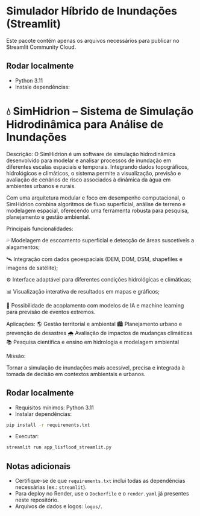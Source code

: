 # Simulador Híbrido de Inundações (Streamlit)

Este pacote contém apenas os arquivos necessários para publicar no Streamlit Community Cloud.

## Rodar localmente
- Python 3.11
- Instale dependências:
# 💧 SimHidrion – Sistema de Simulação Hidrodinâmica para Análise de Inundações

Descrição:
O SimHidrion é um software de simulação hidrodinâmica desenvolvido para modelar e analisar processos de inundação em diferentes escalas espaciais e temporais. Integrando dados topográficos, hidrológicos e climáticos, o sistema permite a visualização, previsão e avaliação de cenários de risco associados à dinâmica da água em ambientes urbanos e rurais.

Com uma arquitetura modular e foco em desempenho computacional, o SimHidrion combina algoritmos de fluxo superficial, análise de terreno e modelagem espacial, oferecendo uma ferramenta robusta para pesquisa, planejamento e gestão ambiental.

Principais funcionalidades:

💦 Modelagem de escoamento superficial e detecção de áreas suscetíveis a alagamentos;

🛰️ Integração com dados geoespaciais (DEM, DOM, DSM, shapefiles e imagens de satélite);

⚙️ Interface adaptável para diferentes condições hidrológicas e climáticas;

📊 Visualização interativa de resultados em mapas e gráficos;

🤖 Possibilidade de acoplamento com modelos de IA e machine learning para previsão de eventos extremos.

Aplicações:
🌎 Gestão territorial e ambiental
🏙️ Planejamento urbano e prevenção de desastres
🌧️ Avaliação de impactos de mudanças climáticas
📚 Pesquisa científica e ensino em hidrologia e modelagem ambiental

Missão:

Tornar a simulação de inundações mais acessível, precisa e integrada à tomada de decisão em contextos ambientais e urbanos.

## Rodar localmente

- Requisitos mínimos: Python 3.11
- Instalar dependências:

```bash
pip install -r requirements.txt
```

- Executar:

```bash
streamlit run app_lisflood_streamlit.py
```

## Notas adicionais

- Certifique-se de que `requirements.txt` inclui todas as dependências necessárias (ex.: `streamlit`).
- Para deploy no Render, use o `Dockerfile` e o `render.yaml` já presentes neste repositório.
- Arquivos de dados e logos: `logos/`.
